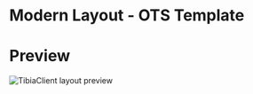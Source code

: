 # Modern Layout - OTS Template

# Preview
![TibiaClient layout preview](https://raw.githubusercontent.com/idontreallywolf/ots_layouts/TibiaClient_layout/img/preview.png)

